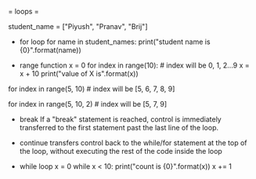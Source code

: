 = loops =

student_name = ["Piyush", "Pranav", "Brij"]

* for loop
for name in student_names:
  print("student name is {0}".format(name))

* range function
x = 0
for index in range(10): # index will be 0, 1, 2...9
  x = x + 10
  print("value of X is".format(x))

for index in range(5, 10) # index will be [5, 6, 7, 8, 9]

for index in range(5, 10, 2) # index will be [5, 7, 9]


* break
If a "break" statement is reached, control is immediately transferred to the first statement past the last line of the loop.

* continue
transfers control back to the while/for statement at the top of the loop, without executing the rest of the code inside the loop

* while loop
x = 0
while x < 10:
  print("count is {0}".format(x))
  x += 1



